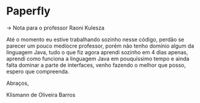 # Paperfly

-> Nota para o professor Raoni Kulesza

Até o momento eu estive trabalhando sozinho nesse código, perdão se parecer um pouco medíocre professor, porém não tenho domínio algum da linguagem Java, tudo o que fiz agora aprendi sozinho em 4 dias apenas, aprendi como funciona a linguagem Java em pouquíssimo tempo e ainda falta dominar a parte de interfaces, venho fazendo o melhor que posso, espero que compreenda.

Abraços, 

Klismann de Oliveira Barros
